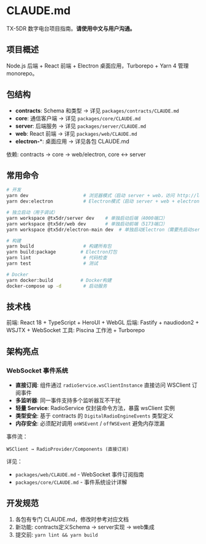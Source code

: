 # CLAUDE.md

TX-5DR 数字电台项目指南。**请使用中文与用户沟通。**

## 项目概述
Node.js 后端 + React 前端 + Electron 桌面应用，Turborepo + Yarn 4 管理 monorepo。

## 包结构
- **contracts**: Schema 和类型 → 详见 `packages/contracts/CLAUDE.md`
- **core**: 通信客户端 → 详见 `packages/core/CLAUDE.md`
- **server**: 后端服务 → 详见 `packages/server/CLAUDE.md`
- **web**: React 前端 → 详见 `packages/web/CLAUDE.md`
- **electron-***: 桌面应用 → 详见各包 CLAUDE.md

依赖: contracts → core → web/electron, core ↔ server

## 常用命令
```bash
# 开发
yarn dev                    # 浏览器模式（启动 server + web，访问 http://localhost:5173）
yarn dev:electron           # Electron模式（启动 server + web + electron-main）

# 独立启动（用于调试）
yarn workspace @tx5dr/server dev    # 单独启动后端（4000端口）
yarn workspace @tx5dr/web dev       # 单独启动前端（5173端口）
yarn workspace @tx5dr/electron-main dev  # 单独启动Electron（需要先启动server和web）

# 构建
yarn build                  # 构建所有包
yarn build:package         # Electron打包
yarn lint                   # 代码检查
yarn test                   # 测试

# Docker
yarn docker:build          # Docker构建
docker-compose up -d        # 启动服务
```

## 技术栈
前端: React 18 + TypeScript + HeroUI + WebGL
后端: Fastify + naudiodon2 + WSJTX + WebSocket
工具: Piscina 工作池 + Turborepo

## 架构亮点

### WebSocket 事件系统
- **直接订阅**: 组件通过 `radioService.wsClientInstance` 直接访问 WSClient 订阅事件
- **多监听器**: 同一事件支持多个监听器互不干扰
- **轻量 Service**: RadioService 仅封装命令方法，暴露 wsClient 实例
- **类型安全**: 基于 contracts 的 `DigitalRadioEngineEvents` 类型定义
- **内存安全**: 必须配对调用 `onWSEvent` / `offWSEvent` 避免内存泄漏

事件流：
```
WSClient → RadioProvider/Components (直接订阅)
```

详见：
- `packages/web/CLAUDE.md` - WebSocket 事件订阅指南
- `packages/core/CLAUDE.md` - 事件系统设计详解

## 开发规范
1. 各包有专门 CLAUDE.md，修改时参考对应文档
2. 新功能: contracts定义Schema → server实现 → web集成
3. 提交前: `yarn lint && yarn build`
